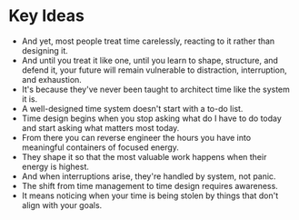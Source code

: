 # Key Ideas

- And yet, most people treat time carelessly, reacting to it rather than designing it.
- And until you treat it like one, until you learn to shape, structure, and defend it, your future will remain vulnerable to distraction, interruption, and exhaustion.
- It's because they've never been taught to architect time like the system it is.
- A well-designed time system doesn't start with a to-do list.
- Time design begins when you stop asking what do I have to do today and start asking what matters most today.
- From there you can reverse engineer the hours you have into meaningful containers of focused energy.
- They shape it so that the most valuable work happens when their energy is highest.
- And when interruptions arise, they're handled by system, not panic.
- The shift from time management to time design requires awareness.
- It means noticing when your time is being stolen by things that don't align with your goals.
